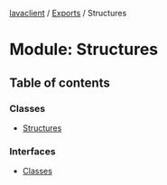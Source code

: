 [lavaclient](../README.md) / [Exports](../modules.md) / Structures

# Module: Structures

## Table of contents

### Classes

- [Structures](../classes/structures.structures-1.md)

### Interfaces

- [Classes](../interfaces/structures.classes.md)
